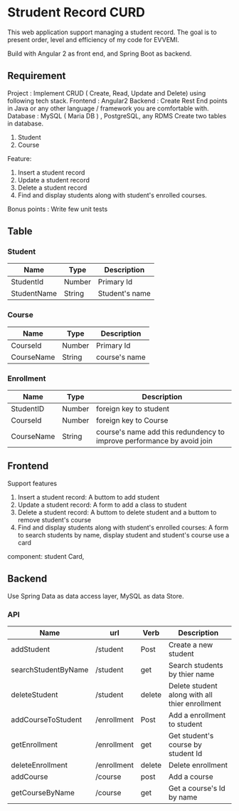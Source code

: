 # Strudent Record CURD

This web application support managing a student record. The goal is to present order, level and efficiency of my code for EVVEMI.

Build with Angular 2 as front end, and Spring Boot as backend.

## Requirement

Project : Implement CRUD ( Create, Read, Update and Delete) using following tech stack.
Frontend : Angular2
Backend : Create Rest End points in Java or any other language / framework you are comfortable with.
Database : MySQL ( Maria DB ) , PostgreSQL, any RDMS
Create two tables in database.

1. Student
1. Course

Feature:

1. Insert a student record
1. Update a student record
1. Delete a student record
1. Find and display students along with student's enrolled courses.

Bonus points : Write few unit tests

## Table

### Student

Name | Type | Description
--- | --- | ---
StudentId | Number | Primary Id
StudentName| String | Student's name

### Course

Name | Type | Description
--- | --- | ---
CourseId | Number | Primary Id
CourseName| String | course's name

### Enrollment

Name | Type | Description
--- | --- | ---
StudentID | Number | foreign key to student
CourseId | Number | foreign key to Course
CourseName | String | course's name add this redundency to improve performance by avoid join

## Frontend

Support features

1. Insert a student record: A buttom to add student
1. Update a student record: A form to add a class to student
1. Delete a student record: A buttom to delete student and a buttom to remove student's course
1. Find and display students along with student's enrolled courses: A form to search students by name, display student and student's course use a card

component: student Card, 

## Backend

Use Spring Data as data access layer, MySQL as data Store.

### API

Name | url | Verb | Description
--- | --- | --- | ---
addStudent | /student | Post | Create a new student
searchStudentByName | /student | get | Search students by thier name
deleteStudent | /student | delete | Delete student along with all thier enrollment
addCourseToStudent | /enrollment | Post | Add a enrollment to student
getEnrollment | /enrollment | get | Get student's course by student Id
deleteEnrollment | /enrollment | delete | Delete enrollment
addCourse | /course | post | Add a course
getCourseByName | /course | get | Get a course's Id by name